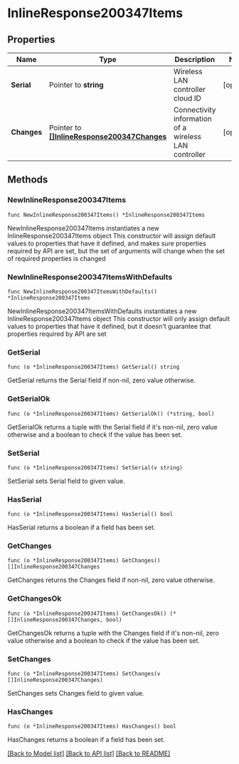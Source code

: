 # InlineResponse200347Items

## Properties

Name | Type | Description | Notes
------------ | ------------- | ------------- | -------------
**Serial** | Pointer to **string** | Wireless LAN controller cloud ID | [optional] 
**Changes** | Pointer to [**[]InlineResponse200347Changes**](InlineResponse200347Changes.md) | Connectivity information of a wireless LAN controller | [optional] 

## Methods

### NewInlineResponse200347Items

`func NewInlineResponse200347Items() *InlineResponse200347Items`

NewInlineResponse200347Items instantiates a new InlineResponse200347Items object
This constructor will assign default values to properties that have it defined,
and makes sure properties required by API are set, but the set of arguments
will change when the set of required properties is changed

### NewInlineResponse200347ItemsWithDefaults

`func NewInlineResponse200347ItemsWithDefaults() *InlineResponse200347Items`

NewInlineResponse200347ItemsWithDefaults instantiates a new InlineResponse200347Items object
This constructor will only assign default values to properties that have it defined,
but it doesn't guarantee that properties required by API are set

### GetSerial

`func (o *InlineResponse200347Items) GetSerial() string`

GetSerial returns the Serial field if non-nil, zero value otherwise.

### GetSerialOk

`func (o *InlineResponse200347Items) GetSerialOk() (*string, bool)`

GetSerialOk returns a tuple with the Serial field if it's non-nil, zero value otherwise
and a boolean to check if the value has been set.

### SetSerial

`func (o *InlineResponse200347Items) SetSerial(v string)`

SetSerial sets Serial field to given value.

### HasSerial

`func (o *InlineResponse200347Items) HasSerial() bool`

HasSerial returns a boolean if a field has been set.

### GetChanges

`func (o *InlineResponse200347Items) GetChanges() []InlineResponse200347Changes`

GetChanges returns the Changes field if non-nil, zero value otherwise.

### GetChangesOk

`func (o *InlineResponse200347Items) GetChangesOk() (*[]InlineResponse200347Changes, bool)`

GetChangesOk returns a tuple with the Changes field if it's non-nil, zero value otherwise
and a boolean to check if the value has been set.

### SetChanges

`func (o *InlineResponse200347Items) SetChanges(v []InlineResponse200347Changes)`

SetChanges sets Changes field to given value.

### HasChanges

`func (o *InlineResponse200347Items) HasChanges() bool`

HasChanges returns a boolean if a field has been set.


[[Back to Model list]](../README.md#documentation-for-models) [[Back to API list]](../README.md#documentation-for-api-endpoints) [[Back to README]](../README.md)


